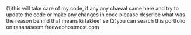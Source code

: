 (1)this will take care of my code,
if any any chawal came here and try to update the code or make any changes in code pleaase describe what was the reason behind that means ki takleef se
(2)you can search this portfolio on rananaseem.freewebhostmost.com